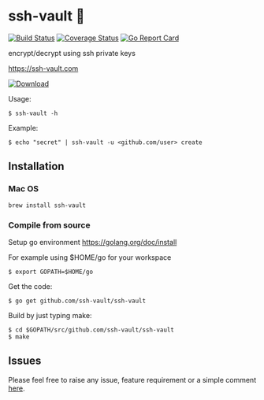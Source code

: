 # ssh-vault 🌰

[![Build Status](https://travis-ci.org/ssh-vault/ssh-vault.svg?branch=develop)](https://travis-ci.org/ssh-vault/ssh-vault)
[![Coverage Status](https://coveralls.io/repos/github/ssh-vault/ssh-vault/badge.svg?branch=develop)](https://coveralls.io/github/ssh-vault/ssh-vault?branch=develop)
[![Go Report Card](https://goreportcard.com/badge/github.com/ssh-vault/ssh-vault)](https://goreportcard.com/report/github.com/ssh-vault/ssh-vault)

encrypt/decrypt using ssh private keys

https://ssh-vault.com

[ ![Download](https://api.bintray.com/packages/nbari/ssh-vault/ssh-vault/images/download.svg) ](https://dl.bintray.com/nbari/ssh-vault/)


Usage:

    $ ssh-vault -h

Example:

    $ echo "secret" | ssh-vault -u <github.com/user> create


## Installation

### Mac OS
    brew install ssh-vault

### Compile from source

Setup go environment https://golang.org/doc/install

For example using $HOME/go for your workspace

    $ export GOPATH=$HOME/go

Get the code:

    $ go get github.com/ssh-vault/ssh-vault

Build by just typing make:

    $ cd $GOPATH/src/github.com/ssh-vault/ssh-vault
    $ make

## Issues

Please feel free to raise any issue, feature requirement or a simple comment [here](https://github.com/ssh-vault/ssh-vault/issues).
